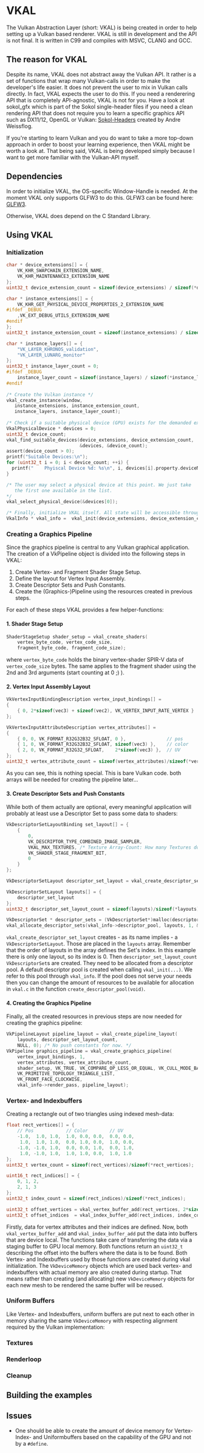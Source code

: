 # VKAL

The Vulkan Abstraction Layer (short: VKAL) is being created in order to help setting up a Vulkan based
renderer. VKAL is still in development and the API is not final. It is written in C99 and compiles with
MSVC, CLANG and GCC.

## The reason for VKAL

Despite its name, VKAL does not abstract away the Vulkan API. It rather is a set of functions that wrap
many Vulkan-calls in order to make the developer's life easier. It does not prevent the user
to mix in Vulkan calls directly. In fact, VKAL expects the user to do this. If you need a
renderering API that is completely API-agnostic, VKAL is not for you. Have a look at
sokol_gfx which  is part of the Sokol single-header files if you need a clean rendering API that
does not require you to learn a specific graphics API such as DX11/12, OpenGL or Vulkan: 
[Sokol-Headers](https://github.com/floooh/sokol) created by Andre Weissflog.

If you're starting to learn Vulkan and you do want to take a more top-down approach in order to
boost your learning experience, then VKAL  might be worth a look at. That being said, VKAL
is being developed simply because I want to get more familiar with the Vulkan-API myself.

## Dependencies

In order to initialize VKAL, the OS-specific Window-Handle is needed. At the moment
VKAL only supports GLFW3 to do this. GLFW3 can be found here: [GLFW3](https://www.glfw.org/).

Otherwise, VKAL does depend on the C Standard Library.

## Using VKAL

### Initialization

```c
char * device_extensions[] = {
	VK_KHR_SWAPCHAIN_EXTENSION_NAME,
  	VK_KHR_MAINTENANCE3_EXTENSION_NAME
};
uint32_t device_extension_count = sizeof(device_extensions) / sizeof(*device_extensions);

char * instance_extensions[] = {
	VK_KHR_GET_PHYSICAL_DEVICE_PROPERTIES_2_EXTENSION_NAME
#ifdef _DEBUG
	,VK_EXT_DEBUG_UTILS_EXTENSION_NAME
#endif
};
uint32_t instance_extension_count = sizeof(instance_extensions) / sizeof(*instance_extensions);

char * instance_layers[] = {
	"VK_LAYER_KHRONOS_validation",
	"VK_LAYER_LUNARG_monitor"
};
uint32_t instance_layer_count = 0;
#ifdef _DEBUG
    instance_layer_count = sizeof(instance_layers) / sizeof(*instance_layers);    
#endif
   
/* Create the Vulkan instance */
vkal_create_instance(window,
   instance_extensions, instance_extension_count,
   instance_layers, instance_layer_count);
    
/* Check if a suitable physical device (GPU) exists for the demanded extensions */
VkalPhysicalDevice * devices = 0;
uint32_t device_count;
vkal_find_suitable_devices(device_extensions, device_extension_count,
                           &devices, &device_count);
assert(device_count > 0);
printf("Suitable Devices:\n");
for (uint32_t i = 0; i < device_count; ++i) {
  printf("    Phyiscal Device %d: %s\n", i, devices[i].property.deviceName);
}

/* The user may select a physical device at this point. We just take
   the first one available in the list.
*/
vkal_select_physical_device(&devices[0]);

/* Finally, initialize VKAL itself. All state will be accessible through vkal_info */
VkalInfo * vkal_info =  vkal_init(device_extensions, device_extension_count);
```

### Creating a Graphics Pipeline

Since the graphics pipeline is central to any Vulkan graphical application.
The creation of a VkPipeline object is divided into the following steps in VKAL:

1. Create Vertex- and Fragment Shader Stage Setup.
2. Define the layout for Vertex Input Assembly.
3. Create Descriptor Sets and Push Constants.
4. Create the (Graphics-)Pipeline using the resources created in previous steps.

For each of these steps VKAL provides a few helper-functions:

#### 1. Shader Stage Setup
```c
ShaderStageSetup shader_setup = vkal_create_shaders(
	vertex_byte_code, vertex_code_size, 
	fragment_byte_code, fragment_code_size);
```
where `vertex_byte_code` holds the binary vertex-shader SPIR-V data of `vertex_code_size` bytes.
The same applies to the fragment shader using the 2nd and 3rd arguments (start counting at 0 ;) ).

#### 2. Vertex Input Assembly Layout
```c
VkVertexInputBindingDescription vertex_input_bindings[] =
{
    { 0, 2*sizeof(vec3) + sizeof(vec2), VK_VERTEX_INPUT_RATE_VERTEX }
};

VkVertexInputAttributeDescription vertex_attributes[] =
{
    { 0, 0, VK_FORMAT_R32G32B32_SFLOAT, 0 },               // pos
    { 1, 0, VK_FORMAT_R32G32B32_SFLOAT, sizeof(vec3) },    // color
    { 2, 0, VK_FORMAT_R32G32_SFLOAT,    2*sizeof(vec3) },  // UV 
};
uint32_t vertex_attribute_count = sizeof(vertex_attributes)/sizeof(*vertex_attributes);
```
As you can see, this is nothing special. This is bare Vulkan code. both arrays will be
needed for creating the pipeline later...

#### 3. Create Descriptor Sets and Push Constants
While both of them actually are optional, every meaningful application will
probably at least use a Descriptor Set to pass some data to shaders:
```c
VkDescriptorSetLayoutBinding set_layout[] = {
	{
	    0,
	    VK_DESCRIPTOR_TYPE_COMBINED_IMAGE_SAMPLER,
	    VKAL_MAX_TEXTURES, /* Texture Array-Count: How many Textures do we need? */
	    VK_SHADER_STAGE_FRAGMENT_BIT,
	    0
	}
};

VkDescriptorSetLayout descriptor_set_layout = vkal_create_descriptor_set_layout(set_layout, 1);

VkDescriptorSetLayout layouts[] = {
	descriptor_set_layout
};
uint32_t descriptor_set_layout_count = sizeof(layouts)/sizeof(*layouts);

VkDescriptorSet * descriptor_sets = (VkDescriptorSet*)malloc(descriptor_set_layout_count*sizeof(VkDescriptorSet));
vkal_allocate_descriptor_sets(vkal_info->descriptor_pool, layouts, 1, &descriptor_sets);
```
`vkal_create_descriptor_set_layout` creates - as its name implies - a `VkDescriptorSetLayout`. Those are
placed in the `layouts` array. Remember that the order of layouts in the array defines the Set's index.
In this example there is only one layout, so its index is 0.
Then `descriptor_set_layout_count` `VkDescriptorSet`s are created. They need to be allocated
from a descriptor pool. A default descriptor pool is created when calling `vkal_init(...)`. We refer
to this pool through `vkal_info`. If the pool does not serve your needs then you can change
the amount of resources to be available for allocation in `vkal.c` in the function `create_descriptor_pool(void)`.

#### 4. Creating the Graphics Pipeline
Finally, all the created resources in previous steps are now needed for creating the graphics pipeline:
```c
VkPipelineLayout pipeline_layout = vkal_create_pipeline_layout(
	layouts, descriptor_set_layout_count, 
	NULL, 0); /* No push constants for now. */
VkPipeline graphics_pipeline = vkal_create_graphics_pipeline(
	vertex_input_bindings, 1,
	vertex_attributes, vertex_attribute_count,
	shader_setup, VK_TRUE, VK_COMPARE_OP_LESS_OR_EQUAL, VK_CULL_MODE_BACK_BIT, VK_POLYGON_MODE_FILL, 
	VK_PRIMITIVE_TOPOLOGY_TRIANGLE_LIST,
	VK_FRONT_FACE_CLOCKWISE,
	vkal_info->render_pass, pipeline_layout);
```

### Vertex- and Indexbuffers
Creating a rectangle out of two triangles using indexed mesh-data:
```c
float rect_vertices[] = {
	// Pos            // Color        // UV
	-1.0,  1.0, 1.0,  1.0, 0.0, 0.0,  0.0, 0.0,
	 1.0,  1.0, 1.0,  0.0, 1.0, 0.0,  1.0, 0.0,
	-1.0, -1.0, 1.0,  0.0, 0.0, 1.0,  0.0, 1.0,
	 1.0, -1.0, 1.0,  1.0, 1.0, 0.0,  1.0, 1.0
};
uint32_t vertex_count = sizeof(rect_vertices)/sizeof(*rect_vertices);

uint16_t rect_indices[] = {
	0, 1, 2,
	2, 1, 3
};
uint32_t index_count = sizeof(rect_indices)/sizeof(*rect_indices);

uint32_t offset_vertices = vkal_vertex_buffer_add(rect_vertices, 2*sizeof(vec3) + sizeof(vec2), 4);
uint32_t offset_indices  = vkal_index_buffer_add(rect_indices, index_count);
```
Firstly, data for vertex attributes and their indices are defined. Now, both `vkal_vertex_buffer_add` and
`vkal_index_buffer_add` put the data into buffers that are device local. The functions take care of transferring
the data via a staging buffer to GPU local memory. Both functions return an `uint32_t` describing the offset
into the buffers where the data is to be found. Both Vertex- and Indexbuffers used by
those functions are created during vkal initialization. The `VkDeviceMemory` objects which are
used back vertex- and indexbuffers with actual memory are also created during startup. That means rather
than creating (and allocating) new `VkDeviceMemory` objects for each new mesh to be rendered the same buffer
will be reused.

### Uniform Buffers
Like Vertex- and Indexbuffers, uniform buffers are put next to each other in memory sharing the same `VkDeviceMemory`
with respecting alignment required by the Vulkan implementation:

### Textures

### Renderloop

### Cleanup

## Building the examples

## Issues
* One should be able to create the amount of device memory for Vertex- Index- and Uniformbuffers based on
the capability of the GPU and not by a `#define`.


